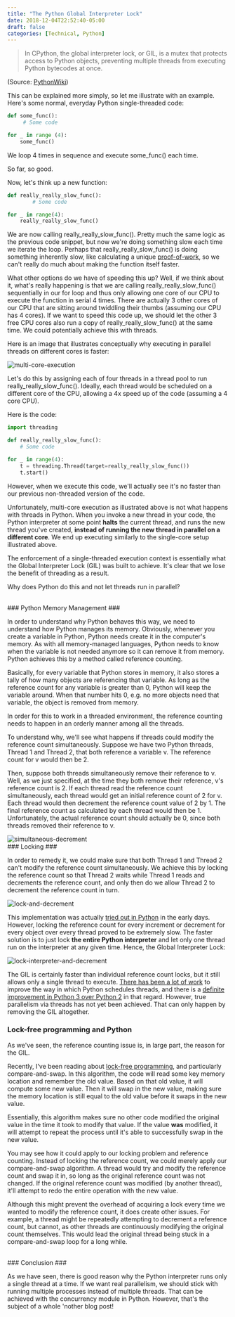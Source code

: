 ```yaml
---
title: "The Python Global Interpreter Lock"
date: 2018-12-04T22:52:40-05:00
draft: false
categories: [Technical, Python]
---
```



>In CPython, the global interpreter lock, or GIL, is a mutex that protects access to Python objects, preventing multiple threads from executing Python bytecodes at once.

(Source: [PythonWiki](https://wiki.python.org/moin/GlobalInterpreterLock))

This can be explained more simply, so let me illustrate with an example.  Here's some normal, everyday Python single-threaded code:

```python
def some_func():
     # Some code

for _ in range (4):
    some_func()
```

We loop 4 times in sequence and execute some_func() each time.  

So far, so good.  

Now, let's think up a new function:

```python
def really_really_slow_func():
        # Some code

for _ in range(4):
    really_really_slow_func()
```

We are now calling really_really_slow_func().  Pretty much the same logic as the previous code snippet, but now we're doing something slow each time we iterate the loop.  Perhaps that really_really_slow_func() is doing something inherently slow, like calculating a unique [proof-of-work](https://en.wikipedia.org/wiki/Proof-of-work_system), so we can't really do much about making the function itself faster.

What other options do we have of speeding this up?  Well, if we think about it, what's really happening is that we are calling really_really_slow_func() sequentially in our for loop and thus only allowing one core of our CPU to execute the function in serial 4 times.  There are actually 3 other cores of our CPU that are sitting around twiddling their thumbs (assuming our CPU has 4 cores).  If we want to speed this code up, we should let the other 3 free CPU cores also run a copy of really_really_slow_func() at the same time.  We could potentially achieve this with threads.   

Here is an image that illustrates conceptually why executing in parallel threads on different cores is faster:

<img src="/images/posts/the-python-gil/image1.png" alt="multi-core-execution" />

Let's do this by assigning each of four threads in a thread pool to run really_really_slow_func().  Ideally, each thread would be scheduled on a different core of the CPU, allowing a 4x speed up of the code (assuming a 4 core CPU).  

Here is the code:

```python
import threading 

def really_really_slow_func():
    # Some code

for _ in range(4):
    t = threading.Thread(target=really_really_slow_func()) 
    t.start()
```

However, when we execute this code, we'll actually see it's no faster than our previous non-threaded version of the code.

Unfortunately, multi-core execution as illustrated above is not what happens with threads in Python.  When you invoke a new thread in your code, the Python interpreter at some point **halts** the current thread, and runs the new thread you've created, **instead of running the new thread in parallel on a different core**.  We end up executing similarly to the single-core setup illustrated above.  

The enforcement of a single-threaded execution context is essentially what the Global Interpreter Lock (GIL) was built to achieve.  It's clear that we lose the benefit of threading as a result. 

Why does Python do this and not let threads run in parallel?

<br>
### Python Memory Management ###

In order to understand why Python behaves this way, we need to understand how Python manages its memory.  Obviously, whenever you create a variable in Python, Python needs create it in the computer's memory.  As with all memory-managed languages, Python needs to know when the variable is not needed anymore so it can remove it from memory.  Python achieves this by a method called reference counting.  

Basically, for every variable that Python stores in memory, it also stores a tally of how many objects are referencing that variable.  As long as the reference count for any variable is greater than 0, Python will keep the variable around.  When that number hits 0, e.g. no more objects need that variable, the object is removed from memory.

In order for this to work in a threaded environment, the reference counting needs to happen in an orderly manner among all the threads.

To understand why, we'll see what happens if threads could modify the reference count simultaneously.  Suppose we have two Python threads, Thread 1 and Thread 2, that both reference a variable v.  The reference count for v would then be 2.  

Then, suppose both threads simultaneously remove their reference to v.  Well, as we just specified, at the time they both remove their reference, v's reference count is 2.  If each thread read the reference count simultaneously, each thread would get an initial reference count of 2 for v.  Each thread would then decrement the reference count value of 2 by 1.  The final reference count as calculated by each thread would then be 1.  Unfortunately, the actual reference count should actually be 0, since both threads removed their reference to v.

<img src="/images/posts/the-python-gil/image2.png" alt="simultaneous-decrement" />

<br>
### Locking ###

In order to remedy it, we could make sure that both Thread 1 and Thread 2 can't modify the reference count simultaneously.  We achieve this by locking the reference count so that Thread 2 waits while Thread 1 reads and decrements the reference count, and only then do we allow Thread 2 to decrement the reference count in turn.

<img src="/images/posts/the-python-gil/image3.png" alt="lock-and-decrement" />

This implementation was actually [tried out in Python](http://dabeaz.blogspot.com/2011/08/inside-look-at-gil-removal-patch-of.html) in the early days.  However, locking the reference count for every increment or decrement for every object over every thread proved to be extremely slow.  The faster solution is to just lock **the entire Python interpreter** and let only one thread run on the interpreter at any given time.  Hence, the Global Interpreter Lock:

<img src="/images/posts/the-python-gil/image4.png" alt="lock-interpreter-and-decrement" />

The GIL is certainly faster than individual reference count locks, but it still allows only a single thread to execute.  [There has been a lot of work](https://mail.python.org/pipermail/python-dev/2009-October/093321.html) to improve the way in which Python schedules threads, and there is a [definite improvement in Python 3 over Python 2](http://www.dabeaz.com/python/NewGIL.pdf) in that regard.  However, true parallelism via threads has not yet been achieved.  That can only happen by removing the GIL altogether.
<br>
### Lock-free programming and Python ###

As we've seen, the reference counting issue is, in large part, the reason for the GIL.  

Recently, I've been reading about [lock-free programming](https://preshing.com/20120612/an-introduction-to-lock-free-programming/), and particularly compare-and-swap.  In this algorithm, the code will read some key memory location and remember the old value. Based on that old value, it will compute some new value. Then it will swap in the new value, making sure the memory location is still equal to the old value before it swaps in the new value.

Essentially, this algorithm makes sure no other code modified the original value in the time it took to modify that value.  If the value **was** modified, it will attempt to repeat the process until it's able to successfully swap in the new value.

You may see how it could apply to our locking problem and reference counting.  Instead of locking the reference count, we could merely apply our compare-and-swap algorithm.  A thread would try and modify the reference count and swap it in, so long as the original reference count was not changed.  If the original reference count was modified (by another thread), it'll attempt to redo the entire operation with the new value.

Although this might prevent the overhead of acquiring a lock every time we wanted to modify the reference count, it does create other issues.  For example, a thread might be repeatedly attempting to decrement a reference count, but cannot, as other threads are continuously modifying the original count themselves.  This would lead the original thread being stuck in a compare-and-swap loop for a long while.

<br>
### Conclusion ###

As we have seen, there is good reason why the Python interpreter runs only a single thread at a time.  If we want real parallelism, we should stick with running multiple processes instead of multiple threads.  That can be achieved with the concurrency module in Python.  However, that's the subject of a whole 'nother blog post!



